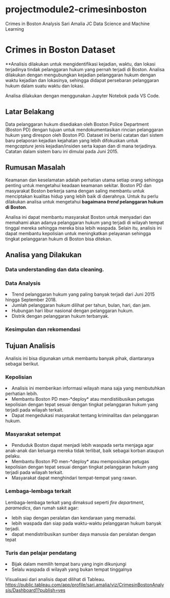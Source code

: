 # projectmodule2-crimesinboston
Crimes in Boston Analysis
Sari Amalia
JC Data Science and Machine Learning


# Crimes in Boston Dataset

**Analisis dilakukan untuk mengidentifikasi kejadian, waktu, dan lokasi terjadinya tindak pelanggaran hukum yang pernah terjadi di Boston. Analisa dilakukan dengan mengubungkan kejadian pelanggaran hukum dengan waktu kejadian dan lokasinya, sehingga didapat persebaran pelanggaran hukum dalam suatu waktu dan lokasi.

Analisa dilakukan dengan menggunakan Jupyter Notebok pada VS Code.


## Latar Belakang

Data pelanggaran hukum disediakan oleh Boston Police Department (Boston PD) dengan tujuan untuk mendokumentasikan rincian pelanggaran hukum yang direspon oleh Boston PD. Dataset ini berisi catatan dari sistem baru pelaporan kejadian kejahatan yang lebih difokuskan untuk meng*capture* jenis kejadian/insiden serta kapan dan di mana terjadinya. Catatan dalam sistem baru ini dimulai pada Juni 2015.


## Rumusan Masalah

Keamanan dan keselamatan adalah perhatian utama setiap orang sehingga penting untuk mengetahui keadaan keamanan sekitar. Boston PD dan masyarakat Boston berkerja sama dengan saling membantu untuk menciptakan kualitas hidup yang lebih baik di daerahnya. Untuk itu perlu dilakukan analisa untuk mengetahui **bagaimana *trend* pelanggaran hukum di Boston**. 

Analisa ini dapat membantu masyarakat Boston untuk menyadari dan memahami akan adanya pelanggaran hukum yang terjadi di wilayah tempat tinggal mereka sehingga mereka bisa lebih waspada. Selain itu, analisis ini dapat membantu kepolisian untuk meningkatkan pelayanan sehingga tingkat pelanggaran hukum di Boston bisa ditekan.


## Analisa yang Dilakukan

<h3> Data understanding dan data cleaning. </h3>

<h3> Data Analysis </h3>
<li> Trend pelanggaran hukum yang paling banyak terjadi dari Juni 2015 hingga September 2018.
<li> Jumlah pelanggaran hukum dilihat per tahun, bulan, hari, dan jam.
<li> Hubungan hari libur nasional dengan pelanggaran hukum.
<li> Distrik dengan pelanggaran hukum terbanyak.

<h3> Kesimpulan dan rekomendasi </h3>


## Tujuan Analisis

Analisis ini bisa digunakan untuk membantu banyak pihak, diantaranya sebagai berikut.

<h3> Kepolisian </h3>

<li> Analisis ini memberikan informasi wilayah mana saja yang membutuhkan perhatian lebih.
<li> Membantu Boston PD men-*deploy* atau mendistiibusikan petugas kepolisian dengan tepat sesuai dengan tingkat pelanggaran hukum yang terjadi pada wilayah terkait.
<li> Dapat mengedukasi masyarakat tentang kriminalitas dan pelanggaran hukum.


<h3> Masyarakat setempat </h3>

<li> Penduduk Boston dapat menjadi lebih waspada serta menjaga agar anak-anak dan keluarga mereka tidak terlibat, baik sebagai korban ataupun pelaku.
<li> Membantu Boston PD men-*deploy* atau memposisikan petugas kepolisian dengan tepat sesuai dengan tingkat pelanggaran hukum yang terjadi pada wilayah terkait.
<li> Masyarakat dapat menghindari tempat-tempat yang rawan.


<h3> Lembaga-lembaga terkait </h3>

Lembaga-lembaga terkait yang dimaksud seperti *fire department*, *paramedics*, dan rumah sakit agar:

<li> lebih siap dengan peralatan dan kendaraan yang memadai.
<li> lebih waspada dan siap pada waktu-waktu pelanggaran hukum banyak terjadi.
<li> dapat mendistribusikan sumber daya manusia dan peralatan dengan tepat


<h3> Turis dan pelajar pendatang </h3>

<li> Bijak dalam memilih tempat baru yang ingin dikunjungi
<li> Selalu waspada di wilayah yang bukan tempat tinggalnya


Visualisasi dari analisis dapat dilihat di Tableau.
https://public.tableau.com/app/profile/sari.amalia/viz/CrimesinBostonAnalysis/Dashboard1?publish=yes
